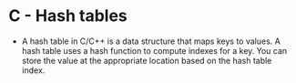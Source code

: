# C - Hash tables
- A hash table in C/C++ is a data structure that maps keys to values. A hash table uses a hash function to compute indexes for a key. You can store the value at the appropriate location based on the hash table index.
